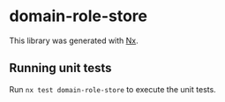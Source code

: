 # domain-role-store

This library was generated with [Nx](https://nx.dev).

## Running unit tests

Run `nx test domain-role-store` to execute the unit tests.
